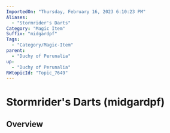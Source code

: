 ```yaml
---
ImportedOn: "Thursday, February 16, 2023 6:10:23 PM"
Aliases:
  - "Stormrider's Darts"
Category: "Magic Item"
Suffix: "midgardpf"
Tags:
  - "Category/Magic-Item"
parent:
  - "Duchy of Perunalia"
up:
  - "Duchy of Perunalia"
RWtopicId: "Topic_7649"
---
```

# Stormrider's Darts (midgardpf)
## Overview
